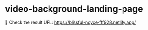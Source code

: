 # video-background-landing-page
:musical_note: Check the result URL: https://blissful-noyce-fff928.netlify.app/
